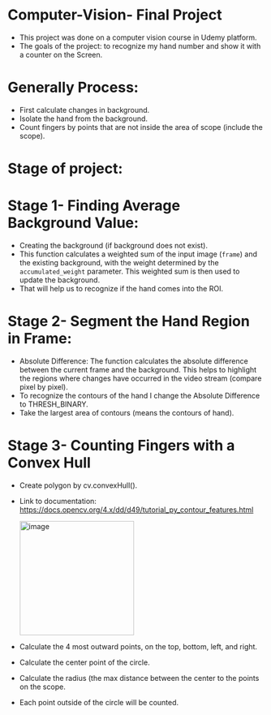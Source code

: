 # Computer-Vision- Final Project
- This project was done on a computer vision course in Udemy platform.
- The goals of the project: to recognize my hand number and show it with a counter on the Screen.

 # Generally Process:
 - First calculate changes in background.
 - Isolate the hand from the background.
 - Count fingers by points that are not inside the area of scope (include the scope).

# Stage of project:

# Stage 1- Finding Average Background Value:
- Creating the background (if background does not exist).
- This function calculates a weighted sum of the input image (`frame`) and the existing background, with the weight determined by the `accumulated_weight` parameter. This weighted sum is then used to update the background.
- That will help us to recognize if the hand comes into the ROI.

# Stage 2- Segment the Hand Region in Frame:
- Absolute Difference: The function calculates the absolute difference between the current frame and the background. This helps to highlight the regions where changes have occurred in the video stream (compare pixel by pixel).
- To recognize the contours of the hand I change the Absolute Difference to THRESH_BINARY.
- Take the largest area of contours (means the contours of hand).

# Stage 3- Counting Fingers with a Convex Hull
- Create polygon by cv.convexHull().
- Link to documentation: https://docs.opencv.org/4.x/dd/d49/tutorial_py_contour_features.html
   
    <img width="225" alt="image" src="https://github.com/IlaiGamzu/Computer-Vision-Final-Project/assets/135164356/467a5276-8a63-4fcd-b282-e04c0f75f5c0">
   
- Calculate the 4 most outward points, on the top, bottom, left, and right.
- Calculate the center point of the circle.
- Calculate the radius (the max distance between the center to the points on the scope.
- Each point outside of the circle will be counted.
